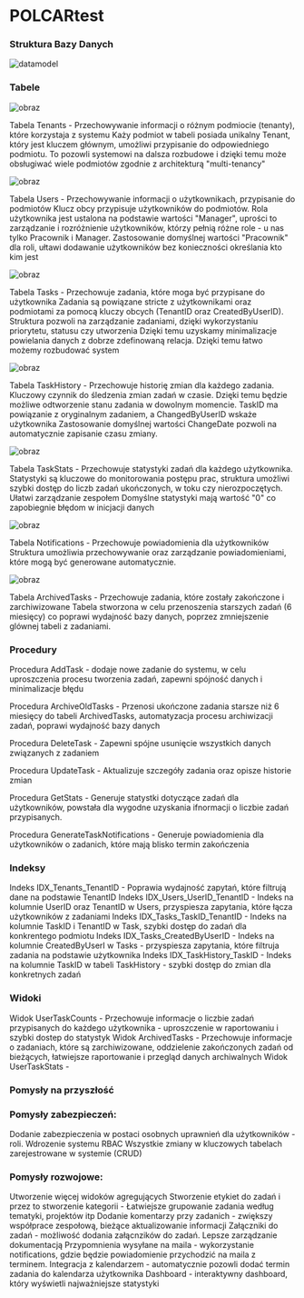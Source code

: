 # POLCARtest
### Struktura Bazy Danych 
![datamodel](https://github.com/user-attachments/assets/04951b2c-d884-43a5-9fd3-77282f58f732)
### Tabele
![obraz](https://github.com/user-attachments/assets/1af6e0b4-8792-4eb1-97b2-4d34a74a1c7f)

Tabela Tenants - Przechowywanie informacji o różnym podmiocie (tenanty), które korzystaja z systemu 
Każy podmiot w tabeli posiada unikalny Tenant, który jest kluczem głównym, umożliwi przypisanie do odpowiedniego podmiotu. 
To pozowli systemowi na dalsza rozbudowe i dzięki temu może obsługiwać wiele podmiotów zgodnie z architekturą "multi-tenancy"

![obraz](https://github.com/user-attachments/assets/30a5f868-3111-4f5f-9673-2f442d940d10)

Tabela Users - Przechowywanie informacji o użytkownikach, przypisanie do podmiotów 
Klucz obcy przypisuje użytkowników do podmiotów. Rola użytkownika jest ustalona na podstawie wartości "Manager", uprości to zarządzanie i rozróżnienie użytkowników, którzy pełnią różne role - u nas tylko Pracownik i Manager. 
Zastosowanie domyślnej wartości "Pracownik" dla roli, ułtawi dodawanie użytkowników bez konieczności określania kto kim jest

![obraz](https://github.com/user-attachments/assets/4def1dd3-4f65-4734-9524-5e5534911b24)

Tabela Tasks - Przechowuje zadania, które moga być przypisane do użytkownika
Zadania są powiązane stricte z użytkownikami oraz podmiotami za pomocą kluczy obcych (TenantID oraz CreatedByUserID). Struktura pozwoli na zarządzanie zadaniami, dzięki wykorzystaniu priorytetu, statusu czy utworzenia
Dzięki temu uzyskamy minimalizacje powielania danych z dobrze zdefinowaną relacja. Dzięki temu łatwo możemy rozbudować system

![obraz](https://github.com/user-attachments/assets/2330f7ac-5189-45b3-bfa5-2a3cb9c3c083)

Tabela TaskHistory - Przechowuje historię zmian dla każdego zadania.
Kluczowy czynnik do śledzenia zmian zadań w czasie. Dzięki temu będzie możliwe odtworzenie stanu zadania w dowolnym momencie. TaskID ma powiązanie z oryginalnym zadaniem, a ChangedByUserID wskaże użytkownika 
Zastosowanie domyślnej wartości ChangeDate pozwoli na automatycznie zapisanie czasu zmiany.

![obraz](https://github.com/user-attachments/assets/23f54f1e-7128-4c3f-993d-24aae5bbf13b)

Tabela TaskStats - Przechowuje statystyki zadań dla każdego użytkownika.
Statystyki są kluczowe do monitorowania postępu prac, struktura umożliwi szybki dostęp do liczb zadań ukończonych, w toku czy nierozpoczętych. Ułatwi zarządzanie zespołem
Domyślne statystyki mają wartość "0" co zapobiegnie błędom w inicjacji danych 

![obraz](https://github.com/user-attachments/assets/54cd6fa7-b827-47ed-abfd-12e4bbcdedbf)

Tabela Notifications - Przechowuje powiadomienia dla użytkowników
Struktura umożliwia przechowywanie oraz zarządzanie powiadomieniami, które mogą być generowane automatycznie.

![obraz](https://github.com/user-attachments/assets/4c66a0f4-897d-468c-8dda-415e1563187b)

Tabela ArchivedTasks - Przechowuje zadania, które zostały zakończone i zarchiwizowane 
Tabela stworzona w celu przenoszenia starszych zadań (6 miesięcy) co poprawi wydajność bazy danych, poprzez zmniejszenie glównej tabeli z zadaniami.

### Procedury 
Procedura AddTask - dodaje nowe zadanie do systemu, w celu uproszczenia procesu tworzenia zadań, zapewni spójność danych i minimalizacje błędu

Procedura ArchiveOldTasks - Przenosi ukończone zadania starsze niż 6 miesięcy do tabeli ArchivedTasks, automatyzacja procesu archiwizacji zadań, poprawi wydajność bazy danych

Procedura DeleteTask - Zapewni spójne usunięcie wszystkich danych związanych z zadaniem

Procedura UpdateTask - Aktualizuje szczegóły zadania oraz opisze historie zmian

Procedura GetStats - Generuje statystki dotyczące zadań dla użytkowników, powstała dla wygodne uzyskania ifnormacji o liczbie zadań przypisanych. 

Procedura GenerateTaskNotifications - Generuje powiadomienia dla użytkowników o zadanich, które mają blisko termin zakończenia 

### Indeksy 
Indeks IDX_Tenants_TenantID - Poprawia wydajność zapytań, które filtrują dane na podstawie TenantID
Indeks IDX_Users_UserID_TenantID - Indeks na kolumnie UserID oraz TenantID w Users, przyspiesza zapytania, które łącza użytkowników z zadaniami
Indeks IDX_Tasks_TaskID_TenantID - Indeks na kolumnie TaskID i TenantID w Task, szybki dostęp do zadań dla konkrentego podmiotu
Indeks IDX_Tasks_CreatedByUserID - Indeks na kolumnie CreatedByUserI w Tasks - przyspiesza zapytania, które filtruja zadania na podstawie użytkownika
Indeks IDX_TaskHistory_TaskID - Indeks na kolumnie TaskID w tabeli TaskHistory - szybki dostęp do zmian dla konkretnych zadań 
### Widoki
Widok UserTaskCounts - Przechowuje informacje o liczbie zadań przypisanych do każdego użytkownika - uproszczenie w raportowaniu i szybki dostep do statystyk 
Widok ArchivedTasks - Przechowuje informacje o zadaniach, które są zarchiwizowane, oddzielenie zakończonych zadań od bieżących, łatwiejsze raportowanie i przegląd danych archiwalnych
Widok UserTaskStats - 

### Pomysły na przyszłość 
### Pomysły zabezpieczeń:
Dodanie zabezpieczenia w postaci osobnych uprawnień dla użytkowników - roli. Wdrozenie systemu RBAC
Wszystkie zmiany w kluczowych tabelach zarejestrowane w systemie (CRUD)

### Pomysły rozwojowe:
Utworzenie więcej widoków agregujących
Stworzenie etykiet do zadań i przez to stworzenie kategorii - Łatwiejsze grupowanie zadania według tematyki, projektów itp
Dodanie komentarzy przy zadanich - zwiększy współprace zespołową, bieżące aktualizowanie informacji
Załączniki do zadań - możliwość dodania załącnzików do zadań. Lepsze zarządzanie dokumentacją
Przypomnienia wysyłane na maila - wykorzystanie notifications, gdzie będzie powiadomienie przychodzić na maila z terminem. 
Integracja z kalendarzem - automatycznie pozowli dodać termin zadania do kalendarza użytkownika 
Dashboard - interaktywny dashboard, który wyświetli najważniejsze statystyki


